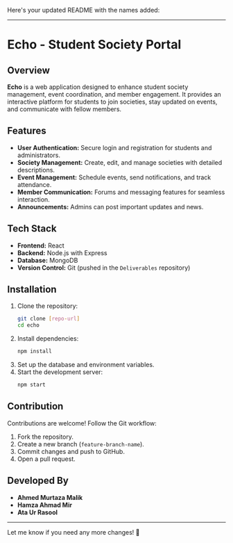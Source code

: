 Here's your updated README with the names added:  

---

# Echo - Student Society Portal  

## Overview  
**Echo** is a web application designed to enhance student society management, event coordination, and member engagement. It provides an interactive platform for students to join societies, stay updated on events, and communicate with fellow members.  

## Features  
- **User Authentication:** Secure login and registration for students and administrators.  
- **Society Management:** Create, edit, and manage societies with detailed descriptions.  
- **Event Management:** Schedule events, send notifications, and track attendance.  
- **Member Communication:** Forums and messaging features for seamless interaction.  
- **Announcements:** Admins can post important updates and news.  

## Tech Stack  
- **Frontend:** React  
- **Backend:** Node.js with Express  
- **Database:** MongoDB  
- **Version Control:** Git (pushed in the `Deliverables` repository)  

## Installation  
1. Clone the repository:  
   ```sh
   git clone [repo-url]
   cd echo
   ```  
2. Install dependencies:  
   ```sh
   npm install  
   ```  
3. Set up the database and environment variables.  
4. Start the development server:  
   ```sh
   npm start
   ```  

## Contribution  
Contributions are welcome! Follow the Git workflow:  
1. Fork the repository.  
2. Create a new branch (`feature-branch-name`).  
3. Commit changes and push to GitHub.  
4. Open a pull request.  

## Developed By  
- **Ahmed Murtaza Malik**  
- **Hamza Ahmad Mir**  
- **Ata Ur Rasool**  

---

Let me know if you need any more changes! 🚀
